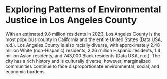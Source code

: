 # Exploring Patterns of Environmental Justice in Los Angeles County

With an estimated 9.8 million residents in 2023, Los Angeles County is the most populous county in California and the entire United States (Data USA, n.d.). Los Angeles County is also racially diverse, with approximately 2.48 million White (non-Hispanic) residents, 2.26 million Hispanic residents, 1.4 million Asian residents, and 743,000 Black residents (Data USA, n.d.). The city has a rich history and is culturally diverse; however, marginalized communities continue to face disproportionate environmental, social, and economic burdens.
